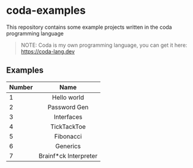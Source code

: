 # coda-examples
This repository contains some example projects written in the coda programming language
> NOTE: Coda is my own programming language, you can get it here: https://coda-lang.dev

## Examples

| Number        | Name          |
| ------------- |:-------------:|
| 1             | Hello world   |
| 2             | Password Gen  |
| 3             | Interfaces    |
| 4             | TickTackToe   |
| 5             | Fibonacci     |
| 6             | Generics      |
| 7             | Brainf*ck Interpreter |